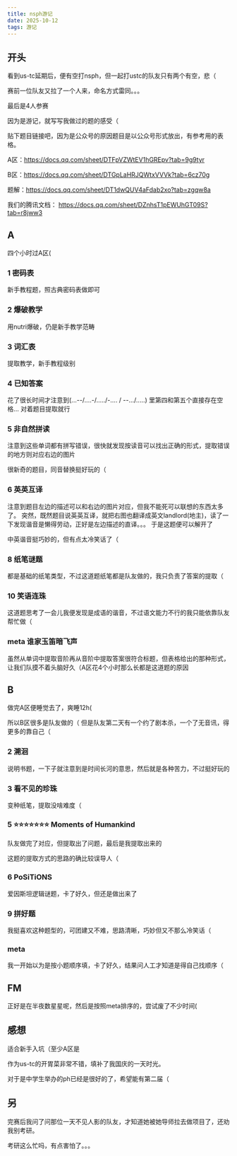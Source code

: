 ```yaml
---
title: nsph游记
date: 2025-10-12
tags: 游记
---
```

## 开头
看到us-tc延期后，便有空打nsph，但一起打ustc的队友只有两个有空，悲（

赛前一位队友又拉了一个人来，命名方式雷同。。。

最后是4人参赛

因为是游记，就写写我做过的题的感受（

贴下题目链接吧，因为是公众号的原因题目是以公众号形式放出，有参考用的表格。

A区：https://docs.qq.com/sheet/DTFpVZWtEV1hGREpv?tab=9g9tyr

B区：https://docs.qq.com/sheet/DTGpLaHRJQWtxVVVk?tab=6cz70g

题解：https://docs.qq.com/sheet/DT1dwQUV4aFdab2xo?tab=zgqw8a

我们的腾讯文档：
https://docs.qq.com/sheet/DZnhsT1pEWUhGT09S?tab=r8jww3
## A
四个小时过A区(
### 1 密码表
新手教程题，照古典密码表做即可
### 2 爆破教学
用nutri爆破，仍是新手教学范畴
### 3 词汇表
提取教学，新手教程级别
### 4 已知答案
花了很长时间才注意到(...--/....-/...../-.... / --.../.....)
里第四和第五个直接存在空格... 对着题目提取就行
### 5 非自然拼读
注意到这些单词都有拼写错误，很快就发现按读音可以找出正确的形式，提取错误的地方则对应右边的图片

很新奇的题目，同音替换挺好玩的（
### 6 英英互译
注意到题目左边的描述可以和右边的图片对应，但我不能死可以联想的东西太多了。
突然，既然题目说英英互译，就把右图也翻译成英文landlord(地主)，读了一下发现谐音是懒得劳动，正好是左边描述的直译。。。
于是这题便可以解开了

中英谐音挺巧妙的，但有点太冷笑话了（
### 8 纸笔谜题
都是基础的纸笔类型，不过这道题纸笔都是队友做的，我只负责了答案的提取（
### 10 笑语连珠
这道题思考了一会儿我便发现是成语的谐音，不过语文能力不行的我只能依靠队友帮忙做（

### meta 谁家玉笛暗飞声
虽然从单词中提取音阶再从音阶中提取答案很符合标题，但表格给出的那种形式，让我们队摸不着头脑好久（A区花4个小时那么长都是这道题的原因

## B
做完A区便睡觉去了，爽睡12h(

所以B区很多是队友做的（
但是队友第二天有一个约了剧本杀，一个了无音讯，得更多的靠自己（
### 2 溯洄
说明书题，一下子就注意到是时间长河的意思，然后就是各种苦力，不过挺好玩的
### 3 看不见的珍珠
变种纸笔，提取没啥难度（
### 5 ⭐⭐⭐⭐⭐⭐⭐ Moments of Humankind
队友做完了对应，但提取出了问题，最后是我提取出来的

这题的提取方式的思路的确比较误导人（
### 6 PoSiTiONS
爱因斯坦逻辑谜题，卡了好久，但还是做出来了
### 9 拼好题
我挺喜欢这种题型的，可团建又不难，思路清晰，巧妙但又不那么冷笑话（
### meta 
我一开始以为是按小题顺序填，卡了好久，结果问人工才知道是得自己找顺序（
## FM
正好是在半夜数星星呢，然后是按照meta排序的，尝试废了不少时间(

## 感想
适合新手入坑（至少A区是

作为us-tc的开胃菜非常不错，填补了我国庆的一天时光。

对于是中学生举办的ph已经是很好的了，希望能有第二届（

## 另
完赛后我问了问那位一天不见人影的队友，才知道她被她导师拉去做项目了，还劝我别考研。

考研这么忙吗，有点害怕了。。。